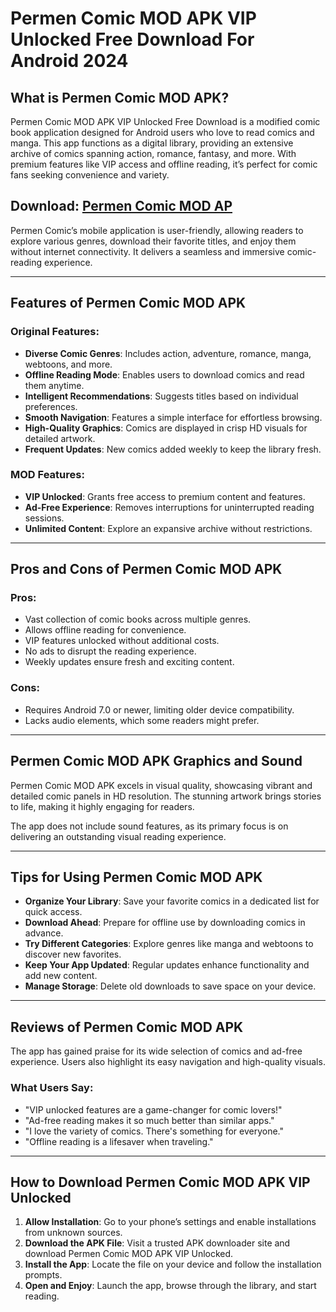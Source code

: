 # Permen Comic MOD APK VIP Unlocked Free Download For Android 2024

## What is Permen Comic MOD APK?

Permen Comic MOD APK VIP Unlocked Free Download is a modified comic book application designed for Android users who love to read comics and manga. This app functions as a digital library, providing an extensive archive of comics spanning action, romance, fantasy, and more. With premium features like VIP access and offline reading, it’s perfect for comic fans seeking convenience and variety.

## Download: [Permen Comic MOD AP](https://modhello.com/id/permen-comic/)

Permen Comic’s mobile application is user-friendly, allowing readers to explore various genres, download their favorite titles, and enjoy them without internet connectivity. It delivers a seamless and immersive comic-reading experience.

---

## Features of Permen Comic MOD APK

### Original Features:
- **Diverse Comic Genres**: Includes action, adventure, romance, manga, webtoons, and more.
- **Offline Reading Mode**: Enables users to download comics and read them anytime.
- **Intelligent Recommendations**: Suggests titles based on individual preferences.
- **Smooth Navigation**: Features a simple interface for effortless browsing.
- **High-Quality Graphics**: Comics are displayed in crisp HD visuals for detailed artwork.
- **Frequent Updates**: New comics added weekly to keep the library fresh.

### MOD Features:
- **VIP Unlocked**: Grants free access to premium content and features.
- **Ad-Free Experience**: Removes interruptions for uninterrupted reading sessions.
- **Unlimited Content**: Explore an expansive archive without restrictions.

---

## Pros and Cons of Permen Comic MOD APK

### Pros:
- Vast collection of comic books across multiple genres.
- Allows offline reading for convenience.
- VIP features unlocked without additional costs.
- No ads to disrupt the reading experience.
- Weekly updates ensure fresh and exciting content.

### Cons:
- Requires Android 7.0 or newer, limiting older device compatibility.
- Lacks audio elements, which some readers might prefer.

---

## Permen Comic MOD APK Graphics and Sound

Permen Comic MOD APK excels in visual quality, showcasing vibrant and detailed comic panels in HD resolution. The stunning artwork brings stories to life, making it highly engaging for readers.

The app does not include sound features, as its primary focus is on delivering an outstanding visual reading experience.

---

## Tips for Using Permen Comic MOD APK

- **Organize Your Library**: Save your favorite comics in a dedicated list for quick access.
- **Download Ahead**: Prepare for offline use by downloading comics in advance.
- **Try Different Categories**: Explore genres like manga and webtoons to discover new favorites.
- **Keep Your App Updated**: Regular updates enhance functionality and add new content.
- **Manage Storage**: Delete old downloads to save space on your device.

---

## Reviews of Permen Comic MOD APK

The app has gained praise for its wide selection of comics and ad-free experience. Users also highlight its easy navigation and high-quality visuals.

### What Users Say:
- "VIP unlocked features are a game-changer for comic lovers!"
- "Ad-free reading makes it so much better than similar apps."
- "I love the variety of comics. There's something for everyone."
- "Offline reading is a lifesaver when traveling."

---

## How to Download Permen Comic MOD APK VIP Unlocked

1. **Allow Installation**: Go to your phone’s settings and enable installations from unknown sources.
2. **Download the APK File**: Visit a trusted APK downloader site and download Permen Comic MOD APK VIP Unlocked.
3. **Install the App**: Locate the file on your device and follow the installation prompts.
4. **Open and Enjoy**: Launch the app, browse through the library, and start reading.
